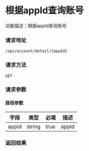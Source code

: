 # 根据appId查询账号
功能描述：根据appId查询账号

### 请求地址
```
/api/account/detail/{appId}
```

### 请求方法
`GET`
### 请求参数
#### 路径参数

| 字段 | 类型 | 必填 | 描述 |
| -------- | -------- | -------- | -------- |
| appId     | string   | true       | appId |




### 返回结果

